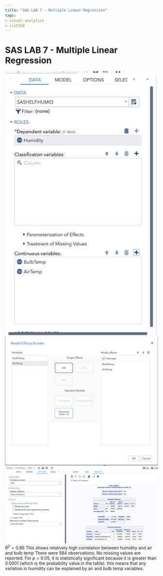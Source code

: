 ```yaml
---
title: "SAS LAB 7 - Multiple Linear Regression"
tags:
- visual-analytics 
- cis5250 
---
```

# SAS LAB 7 - Multiple Linear Regression
![](attachments/Pasted%20image%2020220914193702.png)
![](attachments/Pasted%20image%2020220914193726.png)
![](attachments/Pasted%20image%2020220914193857.png)
$R^2 = 0.86$
This shows relatively high correlation between humidity and air and bulb temp
There were 584 observations. No missing values are reported. For $p=0.05$, it is statistically significant because it is greater than 0.0001 (which is the probability value in the table). this means that any variation in humidity can be explained by air and bulb temp variables.